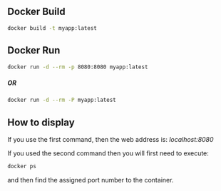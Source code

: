 ## Docker Build

```bash
docker build -t myapp:latest
```

## Docker Run

```bash
docker run -d --rm -p 8080:8080 myapp:latest
```

##### OR

```bash
docker run -d --rm -P myapp:latest
```

## How to display
If you use the first command, then the web address is: *localhost:8080*

If you used the second command then you will first need to
execute:

```bash
docker ps
```

and then find the assigned port number to the container.
